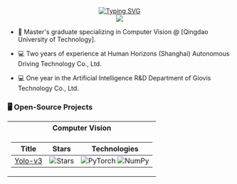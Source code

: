<p align="center">
<a href="https://github.com/EricReno">
    <img src="https://readme-typing-svg.demolab.com?font=Georgia&size=18&duration=2000&pause=100&multiline=true&width=500&height=80&lines=EricReno;Master+%7C+Control Science and Engineering;Machine Learning+%7C+Deep Learning+%7C+Computer+Vision" alt="Typing SVG" />
</a>
<br/>

<a href="https://github.com/EricReno">
    <img src="https://github-stats-alpha.vercel.app/api?username=EricReno&cc=22272e&tc=37BCF6&ic=fff&bc=0000">
</a>
</p>

* 📖 Master's graduate specializing in Computer Vision @ [Qingdao University of Technology].
  
* 💻 Two years of experience at Human Horizons (Shanghai) Autonomous Driving Technology Co., Ltd.

* 💻 One year in the Artificial Intelligence R&D Department of Giovis Technology Co., Ltd.

### 🖥️ Open-Source Projects  

<table>
<tr><th>Computer Vision </th></tr>
<tr><td>
    
|Title | Stars | Technologies|
|--|--|--|
| [Yolo-v3](https://github.com/EricReno/Yolo_V3) | <img alt="Stars" src="https://img.shields.io/github/stars/EricReno/Yolo_V3?style=flat-square&labelColor=black"/> | ![PyTorch](https://img.shields.io/badge/PyTorch-black?style=flat-square&logo=pytorch) ![NumPy](https://img.shields.io/badge/NumPy-black?style=flat-square&logo=numpy)|

</td></tr> </table>
